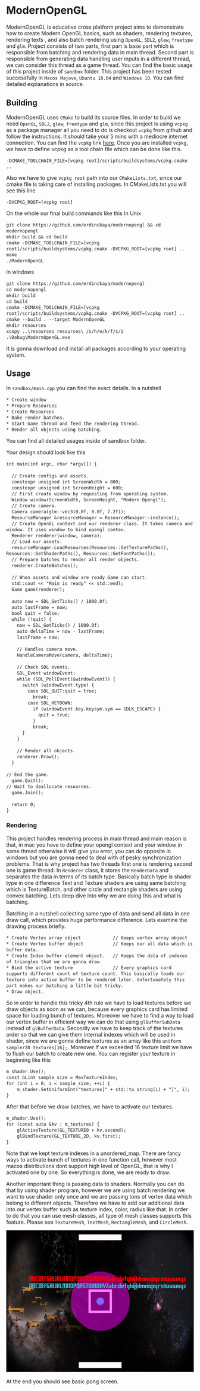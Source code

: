 # ModernOpenGL

ModernOpenGL is educative cross platform project aims to demonstrate how to create Modern OpenGL basics, such as shaders, rendering textures, rendering texts
, and also batch rendering using `OpenGL`, `SDL2`, `glew`, `freetype` and `glm`.
Project consists of two parts, first part is base part which is responsible from batching and rendering data in main thread. Second part is
responsible from generating data handling user inputs in a different thread, we can consider this thread as a game thread. You can find the basic
usage of this project inside of `sandbox` folder.
This project has been tested successfully in `Macos Majove`, `Ubuntu 18.04` and `Windows 10`.
You can find detailed explanations in source.

## Building
ModernOpenGL uses `CMake` to build its source files. In order to build we need `OpenGL`, `SDL2`, `glew`, `freetype` and `glm`, since this project is
using `vcpkg` as a package manager all you need to do is checkout `vcpkg` from github and follow the instructions. It should take your 5 mins with a
mediocre internet connection. You can find the `vcpkg` link [here](https://github.com/microsoft/vcpkg). Once you are installed `vcpkg`, we have to define vcpkg
as a tool chain file which can be done like this.
```
-DCMAKE_TOOLCHAIN_FILE=[vcpkg root]/scripts/buildsystems/vcpkg.cmake ..
```
Also we have to give `vcpkg root` path into our `CMakeLists.txt`, since our cmake file is taking care of installing packages. In CMakeLists.txt you will see this line
```
-DVCPKG_ROOT=[vcpkg root]
```

On the whole our final build commands like this
In Unix
```
git clone https://github.com/erdinckaya/modernopengl && cd modernopengl
mkdir build && cd build
cmake -DCMAKE_TOOLCHAIN_FILE=[vcpkg root]/scripts/buildsystems/vcpkg.cmake -DVCPKG_ROOT=[vcpkg root] ..
make
./ModernOpenGL
```
In windows
```
git clone https://github.com/erdinckaya/modernopengl
cd modernopengl
mkdir build
cd build
cmake -DCMAKE_TOOLCHAIN_FILE=[vcpkg root]/scripts/buildsystems/vcpkg.cmake -DVCPKG_ROOT=[vcpkg root] ..
cmake --build . --target ModernOpenGL
mkdir resources
xcopy ..\resources resources\ /s/h/e/k/f/c/i
.\Debug\ModernOpenGL.exe
```
It is gonna download and install all packages according to your operating system.

## Usage
In `sandbox/main.cpp` you can find the exact details. In a nutshell
```
* Create window
* Prepare Resources
* Create Resources
* Bake render batches.
* Start Game thread and feed the rendering thread.
* Render all objects using batching.
```
You can find all detailed usages inside of sandbox folder.

Your design should look like this
```
int main(int argc, char *argv[]) {

  // Create configs and assets.
  constexpr unsigned int ScreenWidth = 800;
  constexpr unsigned int ScreenHeight = 600;
  // First create window by requesting from operating system.
  Window window(ScreenWidth, ScreenHeight, "Modern Opengl");
  // Create camera.
  Camera camera(glm::vec3(0.0f, 0.0f, 7.2f));
  ResourceManager &resourceManager = ResourceManager::instance();
  // Create OpenGL context and our renderer class. It takes camera and window. It uses window to bind opengl contex.
  Renderer renderer(window, camera);
  // Load our assets.
  resourceManager.LoadResources(Resources::GetTexturePaths(), Resources::GetShaderPaths(), Resources::GetFontPaths());
  // Prepare batches to render all render objects.
  renderer.CreateBatches();

  // When assets and window are ready Game can start.
  std::cout << "Main is ready" << std::endl;
  Game game(renderer);

  auto now = SDL_GetTicks() / 1000.0f;
  auto lastFrame = now;
  bool quit = false;
  while (!quit) {
    now = SDL_GetTicks() / 1000.0f;
    auto deltaTime = now - lastFrame;
    lastFrame = now;

    // Handles camera move.
    HandleCameraMove(camera, deltaTime);

    // Check SDL events.
    SDL_Event windowEvent;
    while (SDL_PollEvent(&windowEvent)) {
      switch (windowEvent.type) {
        case SDL_QUIT:quit = true;
          break;
        case SDL_KEYDOWN:
          if (windowEvent.key.keysym.sym == SDLK_ESCAPE) {
            quit = true;
          }
          break;
      }
    }

    // Render all objects.
    renderer.Draw();
  }

// End the game.
  game.Quit();
// Wait to deallocate resources.
  game.Join();

  return 0;
} 
```

### Rendering
This project handles rendering process in main thread and main reason is that, in mac you have to define your opengl context and
your window in same thread otherwise it will give you error, you can do opposite in windows but you are gonna need to deal with of pesky synchronization
problems. That is why project has two threads first one is rendering second one is game thread.
In `Renderer` class, it stores the `RenderData` and separates the data in terms of its batch type. Basically batch type is shader type in one difference
Text and Texture shaders are using  same batching which is TextureBatch, and other circle and rectangle shaders are using convex batching. Lets deep dive
into why we are doing this and what is batching.


Batching in a nutshell collecting same type of data and send all data in one draw call, which provides huge performance difference.
Lets examine the drawing process briefly.
```
* Create Vertex array object            // Keeps vertex array object
* Create Vertex buffer object           // Keeps our all data which is buffer data.
* Create Index buffer element object.   // Keeps the data of indexes of triangles that we are gonna draw.
* Bind the active texture               // Every graphics card supports different count of texture count. This basically loads our texture into active buffer to be rendered later. Unfortunately this part makes our batching a little bit tricky.
* Draw object. 
```
So in order to handle this tricky 4th rule we have to load textures before we draw objects as soon as we can, because every graphics card has limited
space for loading bunch of textures. Moreover we have to find a way to load our vertex buffer in efficient way we can do that using `glBufferSubData` instead of `glBufferData`.
Secondly we have to keep track of the textures order so that we can give them internal indexes which will be used in shader, since we are gonna define
textures as an array like this `uniform sampler2D textures[16];`. Moreover If we exceeded 16 texture limit we have to flush our batch to create new one.
You can register your texture in beginning like this
```
m_shader.Use();
const GLint sample_size = MaxTextureIndex;
for (int i = 0; i < sample_size; ++i) {
    m_shader.SetUniformInt("textures[" + std::to_string(i) + "]", i);
}
```
After that before we draw batches, we have to activate our textures.
```
m_shader.Use();
for (const auto &kv : m_textures) {
    glActiveTexture(GL_TEXTURE0 + kv.second);
    glBindTexture(GL_TEXTURE_2D, kv.first);
}
```
Note that we kept texture indexes in a unordered_map. There are fancy ways to activate bunch of textures in one function call, however most macos
distributions dont support high level of OpenGL, that is why I activated one by one.
So everything is done, we are ready to draw.

Another important thing is passing data to shaders. Normally you can do that by using shader program, however we are using batch rendering we want to
use shader only once and we are passing tons of vertex data which belong to different objects. Therefore we have to add our additional data into our
vertex buffer such as texture index, color, radius like that. In order to do that you can use mesh classes, all type of mesh classes supports this
feature. Please see `TextureMesh`, `TextMesh`, `RectangleMesh`, and `CircleMesh`.




![](./screen_shot.png)


At the end you should see basic pong screen.
